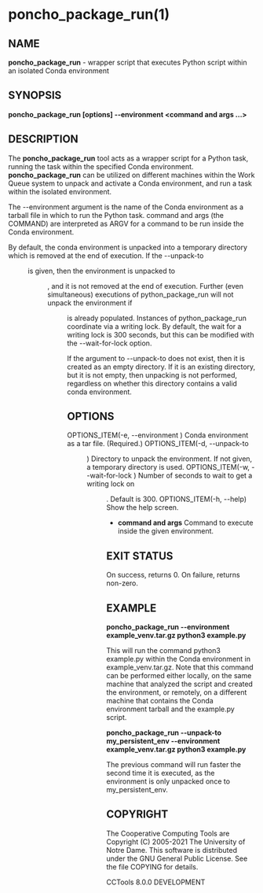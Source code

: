 






















# poncho_package_run(1)

## NAME

**poncho_package_run** - wrapper script that executes Python script within an isolated Conda environment

## SYNOPSIS

****poncho_package_run [options] --environment <file> <command and args ...>****

## DESCRIPTION

The **poncho_package_run** tool acts as a wrapper script for a Python task, running the task within the specified Conda environment. **poncho_package_run** can be utilized on different machines within the Work Queue system to unpack and activate a Conda environment, and run a task within the isolated environment.

The --environment <file> argument is the name of the Conda environment as a tarball file in which to run the Python task.
command and args (the COMMAND) are interpreted as ARGV for a command to be run inside the Conda environment.

By default, the conda environment is unpacked into a temporary directory which is removed at the end of execution. If the --unpack-to <dir> is given, then the environment is unpacked to <dir>, and it is not removed at the end of execution. Further (even simultaneous) executions of python_package_run will not unpack the environment if <dir> is already populated. Instances of python_package_run coordinate via a writing lock. By default, the wait for a writing lock is 300 seconds, but this can be modified with the --wait-for-lock <secs> option.

If the argument to --unpack-to does not exist, then it is created as an empty directory. If it is an existing directory, but it is not empty, then unpacking is not performed, regardless on whether this directory contains a valid conda environment.


## OPTIONS 


OPTIONS_ITEM(-e, --environment <file>)   Conda environment as a tar file. (Required.)
OPTIONS_ITEM(-d, --unpack-to <dir>)      Directory to unpack the environment. If not given, a temporary directory is used.
OPTIONS_ITEM(-w, --wait-for-lock <secs>) Number of seconds to wait to get a writing lock on <dir>. Default is 300.
OPTIONS_ITEM(-h, --help)                 Show the help screen.
- **command and args**            Command to execute inside the given environment.

## EXIT STATUS

On success, returns 0. On failure, returns non-zero.

## EXAMPLE

**poncho_package_run --environment example_venv.tar.gz python3 example.py**

This will run the command python3 example.py within the Conda environment in example_venv.tar.gz. Note that this command can be performed either locally, on the same machine that analyzed the script and created the environment, or remotely, on a different machine that contains the Conda environment tarball and the example.py script.

**poncho_package_run --unpack-to my_persistent_env --environment example_venv.tar.gz python3 example.py**

The previous command will run faster the second time it is executed, as the environment is only unpacked once to my_persistent_env.


## COPYRIGHT

The Cooperative Computing Tools are Copyright (C) 2005-2021 The University of Notre Dame.  This software is distributed under the GNU General Public License.  See the file COPYING for details.

CCTools 8.0.0 DEVELOPMENT
